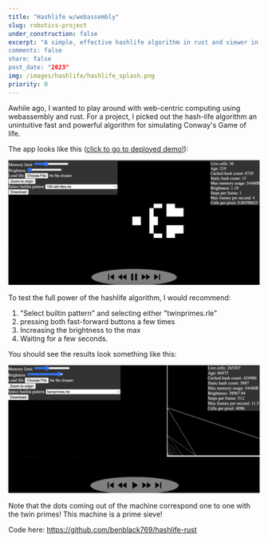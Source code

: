 ```yaml
---
title: "Hashlife w/webassembly"
slug: robotics-project
under_construction: false
excerpt: "A simple, effective hashlife algorithm in rust and viewer in javascript/webassembly. 
comments: false
share: false
post_date: "2023"
img: /images/hashlife/hashlife_splash.png
priority: 0
---
```


Awhile ago, I wanted to play around with web-centric computing using webassembly and rust. For a project, I picked out the hash-life algorithm an unintuitive fast and powerful algorithm for simulating Conway's Game of life. 

The app looks like this (<a href="https://benblack769.github.io/hashlife-rust/" target="_blank" rel="noopener noreferrer">click to go to deployed demo!</a>):

<a href="https://benblack769.github.io/hashlife-rust/" target="_blank" rel="noopener noreferrer">

![screenshot](/images/hashlife/full_app_screenshot.png)

</a>

To test the full power of the hashlife algorithm, I would recommend:

1. "Select builtin pattern" and selecting either "twinprimes.rle"
2. pressing both fast-forward buttons a few times
3. Increasing the brightness to the max
4. Waiting for a few seconds.

You should see the results look something like this:

![twinprimes-screenshot](/images/hashlife/twinprimes.png)

Note that the dots coming out of the machine correspond one to one with the twin primes! This machine is a prime sieve! 

Code here: https://github.com/benblack769/hashlife-rust
